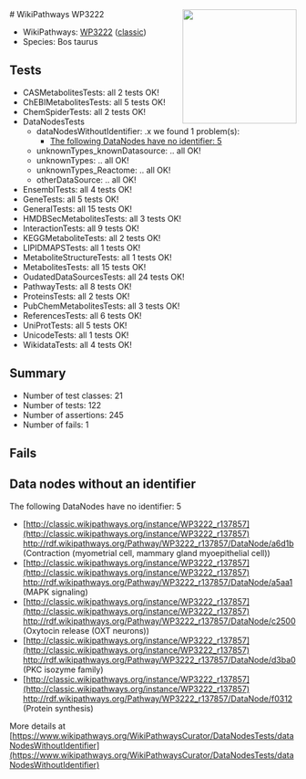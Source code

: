 <img style="float: right; width: 200px" src="https://upload.wikimedia.org/wikipedia/commons/thumb/8/83/Wplogo_with_text_500.png/640px-Wplogo_with_text_500.png" />
# WikiPathways WP3222

* WikiPathways: [WP3222](https://wikipathways.org/pathways/WP3222) ([classic](https://classic.wikipathways.org/instance/WP3222))
* Species: Bos taurus
## Tests
* CASMetabolitesTests: all 2 tests OK!
* ChEBIMetabolitesTests: all 5 tests OK!
* ChemSpiderTests: all 2 tests OK!
* DataNodesTests
    * dataNodesWithoutIdentifier: .x we found 1 problem(s):
        * [The following DataNodes have no identifier: 5](#d2d32fa4)
    * unknownTypes_knownDatasource: .. all OK!
    * unknownTypes: .. all OK!
    * unknownTypes_Reactome: .. all OK!
    * otherDataSource: .. all OK!
* EnsemblTests: all 4 tests OK!
* GeneTests: all 5 tests OK!
* GeneralTests: all 15 tests OK!
* HMDBSecMetabolitesTests: all 3 tests OK!
* InteractionTests: all 9 tests OK!
* KEGGMetaboliteTests: all 2 tests OK!
* LIPIDMAPSTests: all 1 tests OK!
* MetaboliteStructureTests: all 1 tests OK!
* MetabolitesTests: all 15 tests OK!
* OudatedDataSourcesTests: all 24 tests OK!
* PathwayTests: all 8 tests OK!
* ProteinsTests: all 2 tests OK!
* PubChemMetabolitesTests: all 3 tests OK!
* ReferencesTests: all 6 tests OK!
* UniProtTests: all 5 tests OK!
* UnicodeTests: all 1 tests OK!
* WikidataTests: all 4 tests OK!


## Summary

* Number of test classes: 21
* Number of tests: 122
* Number of assertions: 245
* Number of fails: 1

## Fails

<a name="d2d32fa4" />

## Data nodes without an identifier

The following DataNodes have no identifier: 5

* [http://classic.wikipathways.org/instance/WP3222_r137857](http://classic.wikipathways.org/instance/WP3222_r137857) http://rdf.wikipathways.org/Pathway/WP3222_r137857/DataNode/a6d1b (Contraction (myometrial cell, 
mammary gland myoepithelial cell))
* [http://classic.wikipathways.org/instance/WP3222_r137857](http://classic.wikipathways.org/instance/WP3222_r137857) http://rdf.wikipathways.org/Pathway/WP3222_r137857/DataNode/a5aa1 (MAPK signaling)
* [http://classic.wikipathways.org/instance/WP3222_r137857](http://classic.wikipathways.org/instance/WP3222_r137857) http://rdf.wikipathways.org/Pathway/WP3222_r137857/DataNode/c2500 (Oxytocin release 
(OXT neurons))
* [http://classic.wikipathways.org/instance/WP3222_r137857](http://classic.wikipathways.org/instance/WP3222_r137857) http://rdf.wikipathways.org/Pathway/WP3222_r137857/DataNode/d3ba0 (PKC
isozyme family)
* [http://classic.wikipathways.org/instance/WP3222_r137857](http://classic.wikipathways.org/instance/WP3222_r137857) http://rdf.wikipathways.org/Pathway/WP3222_r137857/DataNode/f0312 (Protein synthesis)


More details at [https://www.wikipathways.org/WikiPathwaysCurator/DataNodesTests/dataNodesWithoutIdentifier](https://www.wikipathways.org/WikiPathwaysCurator/DataNodesTests/dataNodesWithoutIdentifier)

